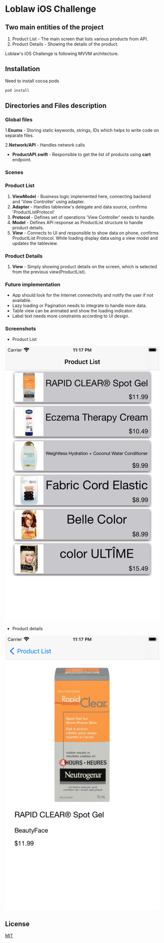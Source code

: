 # Loblaw iOS Challenge

## Two main entities of the project

1. Product List - The main screen that lists various products from API.
2. Product Details - Showing the details of the product.

Loblaw's iOS Challenge is following MVVM architecture.

## Installation

Need to install cocoa pods 

```bash
pod install
```

## Directories and Files description
### Global files
1.**Enums** - Storing static keywords, strings, IDs which helps to write code on separate files.

2.**Network/API** - Handles  network calls
 
* **ProductAPI.swift** - Responsible to get the list of products using **cart** endpoint.
### Scenes

### Product List
1. **ViewModel** - Business logic implemented here, connecting backend and 'View Controller' using adapter.
2. **Adapter** - Handles tableview's delegate and data source, confirms 'ProductListProtocol'
3. **Protocol** - Defines set of operations 'View Controller' needs to handle.
 4. **Model** - Defines API response as ProductList structure to handle product details.
 5. **View** - Connects to UI and responsible to show data on phone, confirms ProductList Protocol. While loading display data using a view model and updates the tableview.

### Product Details
1. **View** - Simply showing product details on the screen, which is selected from the previous view(ProductList).

### Future implementation

* App should look for the Internet connectivity and notify the user if not available.
* Lazy loading or Pagination needs to integrate to handle more data.
* Table view can be animated and show the loading indicator.
* Label text needs more constraints according to UI design.

### Screenshots
* Product List

![image](https://github.com/harshbshah/Loblaw-Challenge/raw/main/Screenshots/Product_List.png)

* Product details

![image](https://github.com/harshbshah/Loblaw-Challenge/raw/main/Screenshots/Product_Details.png)

## License
[MIT](https://choosealicense.com/licenses/mit/)
